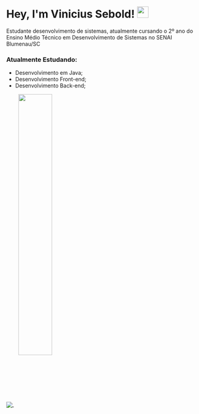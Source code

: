 # Hey, I'm Vinicius Sebold! <img src="https://media.giphy.com/media/hvRJCLFzcasrR4ia7z/giphy.gif" width="30px">

Estudante desenvolvimento de sistemas, atualmente cursando o 2º ano do Ensino Médio Técnico em Desenvolvimento de Sistemas no SENAI Blumenau/SC

### Atualmente Estudando:

- Desenvolvimento em Java;
- Desenvolvimento Front-end;
- Desenvolvimento Back-end;

<a href="https://github.com/vinisebold/Crafta-edu">
  <img align="center" src="https://github-readme-stats.vercel.app/api/pin/?username=vinisebold&repo=Crafta-edu" />
</a>&nbsp;&nbsp;
<a href="https://github.com/vinisebold/senai-portfolio-web">
  <img width="42%" align="center" src="https://github-readme-stats.vercel.app/api/pin/?username=vinisebold&repo=senai-portfolio-web" />
</a>

#
